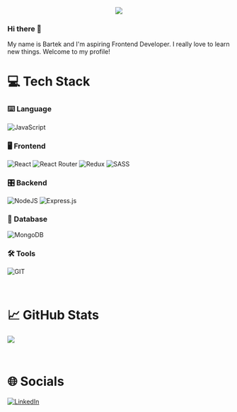 <p align="center">
<img src="https://readme-typing-svg.herokuapp.com?font=Orbitron&size=40&color=%2379A500&height=67&duration=3000&center=true&lines=%F0%9F%85%B6%F0%9F%86%81%F0%9F%85%B4%F0%9F%85%B4%F0%9F%86%83%F0%9F%85%B8%F0%9F%85%BD%F0%9F%85%B6%F0%9F%86%82">

### Hi there 👋
My name is Bartek and I'm aspiring Frontend Developer. I really love to learn new things. Welcome to my profile!

# 💻 Tech Stack

### ⌨️ Language

![JavaScript](https://img.shields.io/badge/javascript-%23323330.svg?style=for-the-badge&logo=javascript&logoColor=%23F7DF1E)
<br />

### 🖥️ Frontend

![React](https://img.shields.io/badge/react-%2320232a.svg?style=for-the-badge&logo=react&logoColor=%2361DAFB)
![React Router](https://img.shields.io/badge/React_Router-CA4245?style=for-the-badge&logo=react-router&logoColor=white)
![Redux](https://img.shields.io/badge/redux-%23593d88.svg?style=for-the-badge&logo=redux&logoColor=white)
![SASS](https://img.shields.io/badge/SASS-hotpink.svg?style=for-the-badge&logo=SASS&logoColor=white)

### 🎛️ Backend

![NodeJS](https://img.shields.io/badge/node.js-6DA55F?style=for-the-badge&logo=node.js&logoColor=white)
![Express.js](https://img.shields.io/badge/express.js-%23404d59.svg?style=for-the-badge&logo=express&logoColor=%2361DAFB)

### 💾 Database

![MongoDB](https://img.shields.io/badge/MongoDB-%234ea94b.svg?style=for-the-badge&logo=mongodb&logoColor=white)

### 🛠️ Tools

<!-- ![Netlify](https://img.shields.io/badge/netlify-%23000000.svg?style=for-the-badge&logo=netlify&logoColor=#00C7B7) -->
![GIT](https://img.shields.io/badge/git-CA4245.svg?style=for-the-badge&logo=git&logoColor=white)

<br/>

# 📈 GitHub Stats

![](http://github-profile-summary-cards.vercel.app/api/cards/stats?username=barteknr1&theme=2077)

<!-- [![GitHub Streak](https://streak-stats.demolab.com?user=barteknr1&theme=dark&border_radius=25&date_format=j%20M%5B%20Y%5D&type=png)](https://git.io/streak-stats) -->

<br/>

# 🌐 Socials

<!-- [![Facebook](https://img.shields.io/badge/Facebook-%231877F2.svg?style=for-the-badge&logo=Facebook&logoColor=white)](https://www.facebook.com/bartek.branski.7) -->
[![LinkedIn](https://img.shields.io/badge/LinkedIn-%230077B5.svg?style=for-the-badge&logo=linkedin&logoColor=white)](https://www.linkedin.com/in/barteknr1/)

<!-- Portfolio website: -->

<br/>

<!--
Here are some ideas to get you started:

- 🔭 I’m currently working on ...
- 🌱 I’m currently learning ...
- 👯 I’m looking to collaborate on ...
- 🤔 I’m looking for help with ...
- 💬 Ask me about ...
- 📫 How to reach me: ...
- 😄 Pronouns: ...
- ⚡ Fun fact: ...
-->

